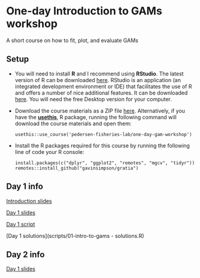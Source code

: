 # One-day Introduction to GAMs workshop

A short course on how to fit, plot, and evaluate GAMs

## Setup

  - You will need to install **R** and I recommend using **RStudio**. The
    latest version of R can be downloaded
    [here](https://cran.r-project.org/mirrors.html). RStudio is an application
    (an integrated development environment or IDE) that facilitates the use of R
    and offers a number of nice additional features. It can be downloaded
    [here](https://www.rstudio.com/products/rstudio/download/). You will need
    the free Desktop version for your computer.

  - Download the course materials as a ZIP file
    [here](https://github.com/pedersen-fisheries-lab/one-day-gam-workshop/archive/main.zip).
    Alternatively, if you have the [**usethis**](), R package, running the
    following command will download the course materials and open them:

    ``` {.r}
    usethis::use_course('pedersen-fisheries-lab/one-day-gam-workshop')
    ```

  - Install the R packages required for this course by running the following
    line of code your R console:

    ``` {.r}
    install.packages(c("dplyr", "ggplot2", "remotes", "mgcv", "tidyr"))
    remotes::install_github("gavinsimpson/gratia")
    ```
    
## Day 1 info


[Introduction slides](slides/00-Course-intro.html)

[Day 1 slides](slides/slides/01-1D-smoothing.html)

[Day 1 script](scripts/01-intro-to-gams.R)

[Day 1 solutions](scripts/01-intro-to-gams - solutions.R)



## Day 2 info

[Day 1 slides](slides/slides/slides/02-extending-gams.html)



